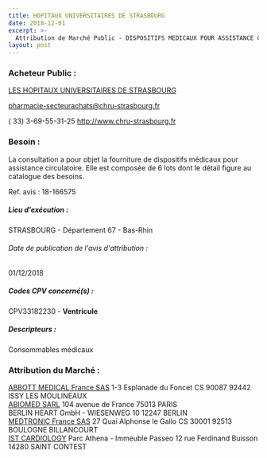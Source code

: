 ```yaml
---
title: HOPITAUX UNIVERSITAIRES DE STRASBOURG
date: 2018-12-01
excerpt: >-
  Attribution de Marché Public - DISPOSITIFS MEDICAUX POUR ASSISTANCE CIRCULATOIRE 2018
layout: post
---
```


### Acheteur Public : 
<a href="/acheteur-33/siren-266700574"> LES HOPITAUX UNIVERSITAIRES DE STRASBOURG</a><br/>



pharmacie-secteurachats@chru-strasbourg.fr

( 33) 3-69-55-31-25
http://www.chru-strasbourg.fr
### Besoin :

La consultation a pour objet la fourniture de dispositifs médicaux pour assistance circulatoire. Elle est composée de 6 lots dont le détail figure au catalogue des besoins.

Ref. avis : 18-166575


##### Lieu d'exécution :

STRASBOURG - Département 67 - Bas-Rhin

###### Date de publication de l'avis d'attribution : 
01/12/2018

##### Codes CPV concerné(s) :
CPV33182230 - **Ventricule** <br/>

##### Descripteurs :
Consommables médicaux <br/>

### Attribution du Marché :
<a href="/entreprise-258/siren-398043356"> ABBOTT MEDICAL France SAS</a>    1-3 Esplanade du Foncet CS 90087 92442 ISSY LES MOULINEAUX <br/>
<a href="/entreprise-264/siren-493431480"> ABIOMED SARL</a>    104 avenue de France 75013 PARIS <br/>
BERLIN HEART GmbH - WIESENWEG 10 12247 BERLIN <br/>
<a href="/entreprise-268/siren-722008232"> MEDTRONIC France SAS</a>    27 Quai Alphonse le Gallo CS 30001 92513 BOULOGNE BILLANCOURT <br/>
<a href="/entreprise-258/siren-392653572"> IST CARDIOLOGY</a>    Parc Athena - Immeuble Passeo 12 rue Ferdinand Buisson 14280 SAINT CONTEST <br/>
